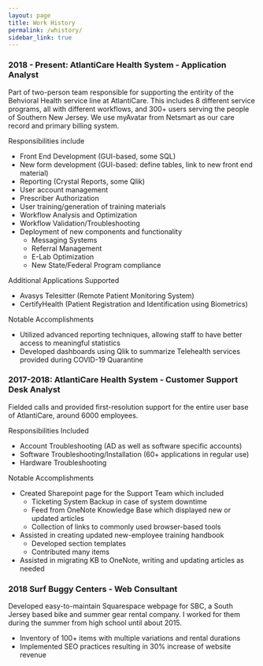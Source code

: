 ```yaml
---
layout: page
title: Work History
permalink: /whistory/
sidebar_link: true
---
```


### 2018 - Present: AtlantiCare Health System - Application Analyst

Part of two-person team responsible for supporting the entirity of the Behvioral Health service line at AtlantiCare. This includes 8 different service programs, all with different workflows, and 300+ users serving the people of Southern New Jersey. We use myAvatar from Netsmart as our care record and primary billing system.

Responsibilities include
- Front End Development (GUI-based, some SQL)
- New form development (GUI-based: define tables, link to new front end material)
- Reporting (Crystal Reports, some Qlik)
- User account management
- Prescriber Authorization
- User training/generation of training materials
- Workflow Analysis and Optimization
- Workflow Validation/Troubleshooting
- Deployment of new components and functionality
  - Messaging Systems
  - Referral Management
  - E-Lab Optimization
  - New State/Federal Program compliance

Additional Applications Supported
- Avasys Telesitter (Remote Patient Monitoring System)
- CertifyHealth (Patient Registration and Identification using Biometrics)

Notable Accomplishments
- Utilized advanced reporting techniques, allowing staff to have better access to meaningful statistics
- Developed dashboards using Qlik to summarize Telehealth services provided during COVID-19 Quarantine

### 2017-2018: AtlantiCare Health System - Customer Support Desk Analyst

Fielded calls and provided first-resolution support for the entire user base of AtlantiCare, around 6000 employees.

Responsibilities Included
- Account Troubleshooting (AD as well as software specific accounts)
- Software Troubleshooting/Installation (60+ applications in regular use)
- Hardware Troubleshooting

Notable Accomplishments
- Created Sharepoint page for the Support Team which included
  - Ticketing System Backup in case of system downtime
  - Feed from OneNote Knowledge Base which displayed new or updated articles
  - Collection of links to commonly used browser-based tools
- Assisted in creating updated new-employee training handbook
  - Developed section templates
  - Contributed many items
- Assisted in migrating KB to OneNote, writing and updating articles as needed

### 2018 Surf Buggy Centers - Web Consultant

Developed easy-to-maintain Squarespace webpage for SBC, a South Jersey based bike and summer gear rental company. I worked for them during the summer from high school until about 2015.

- Inventory of 100+ items with multiple variations and rental durations
- Implemented SEO practices resulting in 30% increase of website revenue